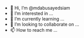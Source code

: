 - 👋 Hi, I’m @mdabusayedsiam
- 👀 I’m interested in ...
- 🌱 I’m currently learning ...
- 💞️ I’m looking to collaborate on ...
- 📫 How to reach me ...

<!---
mdabusayedsiam/mdabusayedsiam is a ✨ special ✨ repository because its `README.md` (this file) appears on your GitHub profile.
You can click the Preview link to take a look at your changes.
--->
